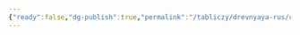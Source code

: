 ```yaml
---
{"ready":false,"dg-publish":true,"permalink":"/tabliczy/drevnyaya-rus/czerkov-spasa-na-berestove/","dgPassFrontmatter":true}
---
```



